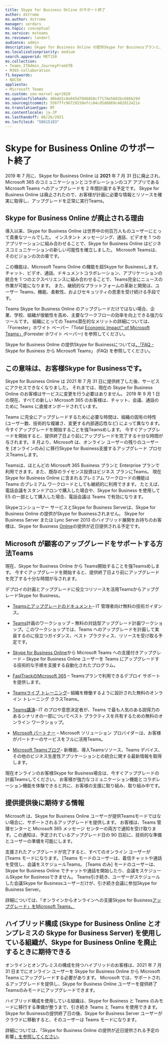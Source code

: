 ```yaml
---
title: Skype for Business Online のサポート終了
author: dstrome
ms.author: dstrome
manager: serdars
ms.topic: conceptual
ms.service: msteams
ms.reviewer: landerl
audience: admin
description: Skype for Business Online の提供Skype for Businessプランと、お客様がマイクロソフトに移行するのを支援する方法Teams。
ms.localizationpriority: medium
search.appverid: MET150
ms.collection:
- Teams_ITAdmin_JourneyFromSfB
- M365-collaboration
f1.keywords:
- NOCSH
appliesto:
- Microsoft Teams
ms.custom: seo-marvel-apr2020
ms.openlocfilehash: 46bdd1c8e045d7046850cf7178e5682bc686b29d
ms.sourcegitcommit: 556fffc96729150efcc04cd5d6069c402012421e
ms.translationtype: MT
ms.contentlocale: ja-JP
ms.lasthandoff: 08/26/2021
ms.locfileid: "58615183"
---
```

# <a name="skype-for-business-online-retirement"></a>Skype for Business Online のサポート終了

2019 年 7 月に、Skype for Business Online は **2021** 年 7 月 31 日に廃止され、Microsoft 365 のコミュニケーションとコラボレーションのコア アプリである Microsoft Teams へのアップグレードを 2 年間計画する予定です。 Skype for Business Online は廃止されたので、お客様が計画に必要な情報とリソースを確実に取得し、アップグレードを正常に実行Teams。

## <a name="why-is-skype-for-business-online-retiring"></a>Skype for Business Online が廃止される理由

導入以来、Skype for Business Online は世界中の何百万人ものユーザーにとって貴重なツールでした。 インスタント メッセージング、通話、ビデオを 1 つのアプリケーションに組み合わせることで、Skype for Business Online はビジネスコミュニケーションの新しい可能性を確立しました。 Microsoft Teamsは、そのビジョンの次の章です。

この機能は、Microsoft Teams Online の機能を超Skype for Businessします。 チャット、ビデオ、通話、ドキュメントコラボレーション、アプリケーションの統合を 1 つのエクスペリエンスに組み合わせることで、Teams完全にニュースの作業が可能になります。 また、継続的なプラットフォームの革新と開発は、ユーザー Teams、機能、柔軟性、およびセキュリティの恩恵を受け続ける手段です。

Teams Skype for Business Online のアップグレードだけではない場合、企業、学校、組織が俊敏性を高め、主要なワークフローの効率を向上できる強力なツールです。 組織にとっての Teams潜在的なメリットの詳細については、「Forrester」ホワイト ペーパー「Total [Economic Impact™ of Microsoft Teams」](https://www.microsoft.com/microsoft-365/blog/wp-content/uploads/sites/2/2019/04/Total-Economic-Impact-Microsoft-Teams.pdf?rtc=1)(Forrester ホワイト ペーパー) を参照してください。

Skype for Business Online の提供Skype for Businessについては[、「FAQ -](FAQ-journey.yml)Skype for Business から Microsoft Teams」 (FAQ) を参照してください。

## <a name="what-this-means-for-skype-for-business-customers"></a>この意味は、お客様Skype for Businessです。

Skype for Business Online は 2021 年 7 月 31 日に提供終了した後、サービスにアクセスできなくなりました。 それまでは、現在の Skype for Business Online のお客様はサービスに変更を行う必要はありません。 2019 年 9 月 1 日の現在、すべての新しい Microsoft 365 のお客様は、チャット、会議、通話のために Teams に直接オンボードされています。

Teams に完全にアップグレードするために必要な時間は、組織の固有の特性 (ユーザー数、技術的な複雑さ、変更する内部適応性など) によって異なります。 今すぐアップグレードを開始することを強Teamsめします。 今すぐアップグレードを開始すると、提供終了日より前にアップグレードを完了する十分な時間が与されます。 8 月より、Microsoft は、オンライン ユーザーの残りのユーザーを [オンラインのみ] に移行Skype for Business支援するアップグレード プロセスTeamsします。

Teamsは、ほとんどの Microsoft 365 Business プランと Enterprise プランで利用できます。また、既存のライセンス投資はビジネス プランにTeams。 現在 Skype for Business Online に含まれるプレミアム ワークロードの機能は Teams のプレミアム ワークロードとしても継続的に利用できます。 たとえば、電話会議をスタンドアロンで購入した場合や、Skype for Business を使用して E5 の一部として購入した場合、電話会議は Teams で有効になります。

Skypeコンシューマー サービスとSkype for Business Serverは、Skype for Business Online の提供がSkype for Businessされません。 Skype for Business Server または Lync Server 2013 のハイブリッド展開をお持ちのお客様は、Skype for Business [Online](/skypeforbusiness/hybrid/plan-hybrid-connectivity#implications-of-the-upcoming-retirement-of-skype-for-business-online)の提供が近日提供される予定です。

## <a name="how-microsoft-is-helping-customers-upgrade-to-teams"></a>Microsoft が顧客のアップグレードをサポートする方法Teams

現在、Skype for Business Online から Teams開始することを強Teamsめします。 今すぐアップグレードを開始すると、提供終了日より前にアップグレードを完了する十分な時間が与されます。

デプロイの計画とアップグレードに役立つリソースを活用TeamsからアップグレードSkype for Business。

- [Teamsとアップグレードのドキュメント](upgrade-start-here.md)– IT 管理者向け無料の技術ガイダンス。

- [Teams](./upgrade-workshops-landing-page.yml)計画のワークショップ – 無料の対話型アップグレード計画ワークショップ。このワークショップでは、Teams へのアップグレードを計画して実装するのに役立つガイダンス、ベスト プラクティス、リソースを受け取る予定です。

- [Skype for Business Online](upgrade-assisted.md)から Microsoft Teams への支援付きアップグレード – Skype for Business Online ユーザーを Teams にアップグレードする技術的な手順を支援する自動化されたプログラム。

- [FastTrackのMicrosoft 365](https://www.microsoft.com/fasttrack/microsoft-365) – Teamsプランで利用できるデプロイ サポートを提供します。

- [Teamsライブ トレーニング](./instructor-led-training-teams-landing-page.yml)– 組織を稼働するように設計された無料のオンライン トレーニング クラスTeams。

- [Teams講演](./chalk-talks-landing-page.yml)– IT のプロや意思決定者が、Teams で最も人気のある説得力のあるシナリオの一部についてベスト プラクティスを共有するための無料のオンライン ワークショップ。

- [Microsoft パートナー](https://www.microsoft.com/solution-providers/home) – Microsoft ソリューション プロバイダーは、お客様がパートナーのサービスをフルに活用Teams。

- [Microsoft Teamsブログ](https://techcommunity.microsoft.com/t5/microsoft-teams-blog/bg-p/MicrosoftTeamsBlog)– 新機能、導入Teamsリソース、Teams デバイス、その他のビジネス生産性アプリケーションとの統合に関する最新情報を取得します。

現在オンラインのお客様Skype for Business場合は、今すぐアップグレードの計画Teamsしてください。 お客様が強力なコミュニケーション機能とコラボレーション機能を体験できると共に、お客様の支援に取り組み、取り組み中です。

## <a name="what-to-expect-post-retirement"></a>提供提供後に期待する情報

Microsoft は、Skype for Business Online ユーザーが提供Teamsモードではない場合に、サポートされるアップグレードを提供します。 お客様は、Teams 管理センターと Microsoft 365 メッセージ センターの両方で通知を受け取ります。この通知は、予定されているアップグレード日の 90 日前に、技術的な準備とユーザーの準備を可能にします。

支援されたアップグレードが完了すると、すべてのオンライン ユーザーが [Teams モードになります。 [Teams モードのユーザーは、着信チャットや通話を受信し、会議をスケジュールTeams。 [Teams のみ] モードのユーザーは、Skype for Business Online でチャットや通話を開始したり、会議をスケジュールSkype for Businessできません。 Teams引き続き、ユーザーがスケジュールした会議Skype for Businessユーザーだけが、引き続き会議に参加Skype for Business Server。

詳細については、「オンラインからオンラインへの支援Skype for Business[アップグレード」をMicrosoft Teams。](upgrade-assisted.md)

## <a name="what-organizations-with-hybrid-configurations-skype-for-business-online-and-on-premises-skype-for-business-server-can-expect-when-skype-for-business-online-retires"></a>ハイブリッド構成 (Skype for Business Online とオンプレミスの Skype for Business Server) を使用している組織が、Skype for Business Online を廃止するときに期待できる

オンラインとオンプレミスの構成を持つハイブリッドのお客様は、2021 年 7 月 31 日までにオンライン ユーザーを Skype for Business Online から Microsoft Teams にアップグレードする必要があります。 Microsoft では、サポートされるアップグレードを提供し、Skype for Business Online ユーザーを提供終了Teamsのみモードにアップグレードできます。

ハイブリッド構成を使用している組織は、Skype for Business と Teams のみモードに移行する準備が整うまで、引き続き Teams と Teams を使用できます。 Skype for Businessの提供終了日の後、Skype for Business Server ユーザーがクラウドに移動すると、そのユーザーは Teams モードになります。

詳細については、「Skype for Business Online の提供が近日提供される予定の影響[」を参照してください](/skypeforbusiness/hybrid/plan-hybrid-connectivity#implications-of-the-upcoming-retirement-of-skype-for-business-online)。
